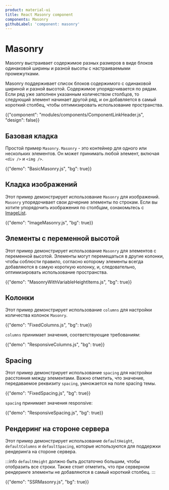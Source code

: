 ```yaml
---
product: material-ui
title: React Masonry component
components: Masonry
githubLabel: 'component: masonry'
---
```


# Masonry <meta data-oversett="" data-original-text="Masonry">

<p class="description">Masonry выстраивает содержимое разных размеров в виде блоков одинаковой ширины и разной высоты с настраиваемыми промежутками.</p>

Masonry поддерживает список блоков содержимого с одинаковой шириной и разной высотой. Содержимое упорядочивается по рядам. Если ряд уже заполнен указанным количеством столбцов, то следующий элемент начинает другой ряд, и он добавляется в самый короткий столбец, чтобы оптимизировать использование пространства.

{{"component": "modules/components/ComponentLinkHeader.js", "design": false}}

## Базовая кладка <meta data-oversett="" data-original-text="Basic masonry">

Простой пример `Masonry`. `Masonry` - это контейнер для одного или нескольких элементов. Он может принимать любой элемент, включая `<div />` и `<img />`.

{{"demo": "BasicMasonry.js", "bg": true}}

## Кладка изображений <meta data-oversett="" data-original-text="Image masonry">

Этот пример демонстрирует использование `Masonry` для изображений. `Masonry` упорядочивает свои дочерние элементы по строкам. Если вы хотите упорядочить изображения по столбцам, ознакомьтесь с [ImageList](/material-ui/react-image-list/#masonry-image-list).

{{"demo": "ImageMasonry.js", "bg": true}}

## Элементы с переменной высотой <meta data-oversett="" data-original-text="Items with variable height">

Этот пример демонстрирует использование `Masonry` для элементов с переменной высотой. Элементы могут перемещаться в другие колонки, чтобы соблюсти правило, согласно которому элементы всегда добавляются в самую короткую колонку, и, следовательно, оптимизировать использование пространства.

{{"demo": "MasonryWithVariableHeightItems.js", "bg": true}}

## Колонки <meta data-oversett="" data-original-text="Columns">

Этот пример демонстрирует использование `columns` для настройки количества колонок `Masonry`.

{{"demo": "FixedColumns.js", "bg": true}}

`columns` принимает значения, соответствующие требованиям:

{{"demo": "ResponsiveColumns.js", "bg": true}}

## Spacing <meta data-oversett="" data-original-text="Spacing">

Этот пример демонстрирует использование `spacing` для настройки расстояния между элементами. Важно отметить, что значение, передаваемое реквизиту `spacing`, умножается на поле spacing темы.

{{"demo": "FixedSpacing.js", "bg": true}}

`spacing` принимает значения responsive:

{{"demo": "ResponsiveSpacing.js", "bg": true}}

## Рендеринг на стороне сервера <meta data-oversett="" data-original-text="Server-side rendering">

Этот пример демонстрирует использование `defaultHeight`, `defaultColumns` и `defaultSpacing`, которые используются для поддержки рендеринга на стороне сервера.

:::info
`defaultHeight` должно быть достаточно большим, чтобы отобразить все строки. Также стоит отметить, что при серверном рендеринге элементы не добавляются в самый короткий столбец.
:::

{{"demo": "SSRMasonry.js", "bg": true}}

